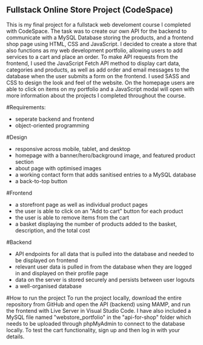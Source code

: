 ## Fullstack Online Store Project (CodeSpace)

This is my final project for a fullstack web develoment course I completed with CodeSpace. The task was to create our own API for the backend to communicate with a MySQL Database storing the products, and a frontend shop page using HTML, CSS and JavaScript. I decided to create a store that also functions as my web development portfolio, allowing users to add services to a cart and place an order. To make API requests from the frontend, I used the JavaScript Fetch API method to display cart data, categories and products, as well as add order and email messages to the database when the user submits a form on the frontend. I used SASS and CSS to design the look and feel of the website. On the homepage users are able to click on items on my portfolio and a JavaScript modal will open with more information about the projects I completed throughout the course. 

#Requirements:
* seperate backend and frontend
* object-oriented programming

#Design
* responsive across mobile, tablet, and desktop
* homepage with a banner/hero/background image, and featured product section
* about page with optimised images 
* a working contact form that adds sanitised entries to a MySQL database
* a back-to-top button

#Frontend
* a storefront page as well as individual product pages
* the user is able to click on an "Add to cart" button for each product
* the user is able to remove items from the cart
* a basket displaying the number of products added to the basket, description, and the total cost

#Backend
* API endpoints for all data that is pulled into the database and needed to be displayed on frontend
* relevant user data is pulled in from the database when they are logged in and displayed on their profile page
* data on the server is stored securely and persists between user logouts
* a well-organised database

#How to run the project
To run the project locally, download the entire repository from GitHub and open the API (backend) using MAMP, and run the frontend with Live Server in Visual Studio Code. I have also included a MySQL file named "webstore_portfolio" in the "api-for-shop" folder which needs to be uploaded through phpMyAdmin to connect to the database locally. To test the cart functionality, sign up and then log in with your details. 
